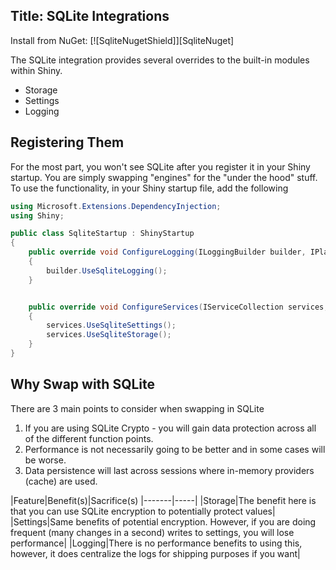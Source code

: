 Title: SQLite Integrations
---


Install from NuGet: [![SqliteNugetShield]][SqliteNuget]

The SQLite integration provides several overrides to the built-in modules within Shiny.  

* Storage
* Settings
* Logging

## Registering Them

For the most part, you won't see SQLite after you register it in your Shiny startup.  You are simply swapping "engines" for the "under the hood" stuff.  To use the functionality, in your Shiny startup file, add the following

```cs
using Microsoft.Extensions.DependencyInjection;
using Shiny;

public class SqliteStartup : ShinyStartup
{
    public override void ConfigureLogging(ILoggingBuilder builder, IPlatform platform)
    {
        builder.UseSqliteLogging();
    }


    public override void ConfigureServices(IServiceCollection services, IPlatform platform)
    {
        services.UseSqliteSettings();
        services.UseSqliteStorage();
    }
}

```

## Why Swap with SQLite

There are 3 main points to consider when swapping in SQLite
1. If you are using SQLite Crypto - you will gain data protection across all of the different function points.  
2. Performance is not necessarily going to be better and in some cases will be worse.  
3. Data persistence will last across sessions where in-memory providers (cache) are used.

|Feature|Benefit(s)|Sacrifice(s)
|-------|-----|
|Storage|The benefit here is that you can use SQLite encryption to potentially protect values|
|Settings|Same benefits of potential encryption.  However, if you are doing frequent (many changes in a second) writes to settings, you will lose performance|
|Logging|There is no performance benefits to using this, however, it does centralize the logs for shipping purposes if you want|

<?! Include "../../nuget.md" /?>
